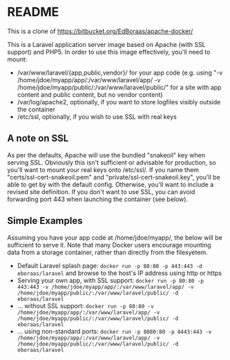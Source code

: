 # README #

This is a clone of https://bitbucket.org/EdBoraas/apache-docker/

This is a Laravel application server image based on Apache (with SSL support) and PHP5. In order to use this image effectively, you'll need to mount:

- /var/www/laravel/{app,public,vendor}/ for your app code (e.g. using "-v /home/jdoe/myapp/app/:/var/www/laravel/app/ -v /home/jdoe/myapp/public/:/var/www/laravel/public/" for a site with app content and public content, but no vendor content)
- /var/log/apache2, optionally, if you want to store logfiles visibly outside the container
- /etc/ssl, optionally, if you wish to use SSL with real keys

## A note on SSL ##

As per the defaults, Apache will use the bundled "snakeoil" key when serving SSL. Obviously this isn't sufficient or advisable for production, so you'll want to mount your real keys onto /etc/ssl/. If you name them "certs/ssl-cert-snakeoil.pem" and "private/ssl-cert-snakeoil.key", you'll be able to get by with the default config. Otherwise, you'll want to include a revised site definition. If you don't want to use SSL, you can avoid forwarding port 443 when launching the container (see below).

## Simple Examples ##

Assuming you have your app code at /home/jdoe/myapp/, the below will be sufficient to serve it. Note that many Docker users encourage mounting data from a storage container, rather than directly from the filesyetem.

- Default Laravel splash page: `docker run -p 80:80 -p 443:443 -d eboraas/laravel` and browse to the host's IP address using http or https
- Serving your own app, with SSL support: `docker run -p 80:80 -p 443:443 -v /home/jdoe/myapp/app/:/var/www/laravel/app/ -v /home/jdoe/myapp/public/:/var/www/laravel/public/ -d eboraas/laravel`
- ... without SSL support: `docker run -p 80:80 -v /home/jdoe/myapp/app/:/var/www/laravel/app/ -v /home/jdoe/myapp/public/:/var/www/laravel/public/ -d eboraas/laravel`
- ... using non-standard ports: `docker run -p 8080:80 -p 8443:443 -v /home/jdoe/myapp/app/:/var/www/laravel/app/ -v /home/jdoe/myapp/public/:/var/www/laravel/public/ -d eboraas/laravel`
